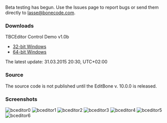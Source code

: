 Beta testing has begun. Use the Issues page to report bugs or send them directly to lasse@bonecode.com.

<h3>Downloads</h3>

TBCEditor Control Demo v1.0b 

  * <a href="http://www.bonecode.com/downloads/BCEditorComponentDemo32.zip">32-bit Windows</a>
  * <a href="http://www.bonecode.com/downloads/BCEditorComponentDemo64.zip">64-bit Windows</a>

The latest update: 31.03.2015 20:30, UTC+02:00

<h3>Source</h3>

The source code is not published until the EditBone v. 10.0.0 is released.

<h3>Screenshots</h3>

![bceditor0](https://cloud.githubusercontent.com/assets/11475177/6925194/80fdb90a-d7e6-11e4-9be4-3f2235124d7c.png)
![bceditor1](https://cloud.githubusercontent.com/assets/11475177/6874195/1ce812a6-d4be-11e4-8214-21c87d37d6ec.png)
![bceditor2](https://cloud.githubusercontent.com/assets/11475177/6874196/1cec2df0-d4be-11e4-9a4c-f72472813318.png)
![bceditor3](https://cloud.githubusercontent.com/assets/11475177/6874197/1cef15ce-d4be-11e4-945e-72cdc5881cf5.png)
![bceditor4](https://cloud.githubusercontent.com/assets/11475177/6874198/1cf3c07e-d4be-11e4-9c3f-1926eff987c7.png)
![bceditor5](https://cloud.githubusercontent.com/assets/11475177/6874192/1ccd69b0-d4be-11e4-89f0-32b3bfe7f48a.png)
![bceditor6](https://cloud.githubusercontent.com/assets/11475177/6874193/1cddcdf0-d4be-11e4-8156-89f9719b5b25.png)




